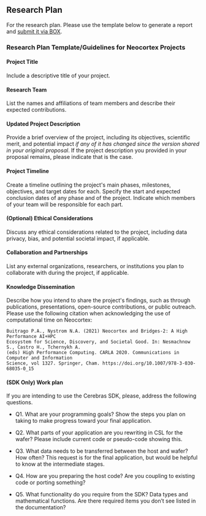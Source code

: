 ## Research Plan
For the research plan. Please use the template below to generate a report and [submit it via BOX](https://cmu.app.box.com/f/eb5600f0d1834073893831ab0412da9d).

### Research Plan Template/Guidelines for Neocortex Projects
#### Project Title
Include a descriptive title of your project.

#### Research Team
List the names and affiliations of team members and describe their expected contributions.

#### Updated Project Description
Provide a brief overview of the project, including its objectives, scientific merit, and potential impact *if any of it has changed since the version shared in your original proposal*. 
If the project description you provided in your proposal remains, please indicate that is the case.

#### Project Timeline
Create a timeline outlining the project's main phases, milestones, objectives, and target dates for each. Specify the start and expected conclusion dates of any phase and of the project. Indicate which members of your team will be responsible for each part.

#### (Optional) Ethical Considerations
Discuss any ethical considerations related to the project, including data privacy, bias, and potential societal impact, if applicable.

#### Collaboration and Partnerships
List any external organizations, researchers, or institutions you plan to collaborate with during the project, if applicable.

#### Knowledge Dissemination
Describe how you intend to share the project's findings, such as through publications, presentations, open-source contributions, or public outreach. 
Please use the following citation when acknowledging the use of computational time on Neocortex:


```
Buitrago P.A., Nystrom N.A. (2021) Neocortex and Bridges-2: A High Performance AI+HPC
Ecosystem for Science, Discovery, and Societal Good. In: Nesmachnow S., Castro H., Tchernykh A.
(eds) High Performance Computing. CARLA 2020. Communications in Computer and Information
Science, vol 1327. Springer, Cham. https://doi.org/10.1007/978-3-030-68035-0_15
```

#### (SDK Only) Work plan
If you are intending to use the Cerebras SDK, please, address the following questions.

- Q1. What are your programming goals? Show the steps you plan on taking to make progress toward your final application.

- Q2. What parts of your application are you rewriting in CSL for the wafer? Please include current code or pseudo-code showing this.

- Q3. What data needs to be transferred between the host and wafer? How often? This request is for the final application, but would be helpful to know at the intermediate stages.

- Q4. How are you preparing the host code? Are you coupling to existing code or porting something?

- Q5. What functionality do you require from the SDK? Data types and mathematical functions. Are there required items you don’t see listed in the documentation?
